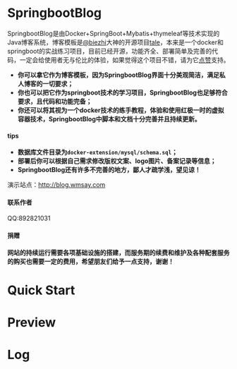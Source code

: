 # SpringbootBlog

SpringbootBlog是由Docker+SpringBoot+Mybatis+thymeleaf等技术实现的Java博客系统，博客模板是[@biezhi](https://github.com/biezhi)大神的开源项目[tale](https://github.com/otale/tale)，本来是一个docker和springboot的实战练习项目，目前已经开源，功能齐全、部署简单及完善的代码，一定会给使用者无与伦比的体验，如果觉得这个项目不错，请为它[点赞](https://github.com/lukenc/SpringbootBlog/stargazers)支持。

- **你可以拿它作为博客模板，因为SpringbootBlog界面十分美观简洁，满足私人博客的一切要求；**
- **你也可以把它作为springboot技术的学习项目，SpringbootBlog也足够符合要求，且代码和功能完备；**
- **你还可以将其视为一个docker技术的练手教程，体验和使用红极一时的虚拟容器技术，SpringbootBlog中脚本和文档十分完善并且持续更新。**

#### tips

- **数据库文件目录为```docker-extension/mysql/schema.sql```；**
- **部署后你可以根据自己需求修改版权文案、logo图片、备案记录等信息；**
- **SpringbootBlog还有许多不完善的地方，鄙人才疏学浅，望见谅！**

演示站点：http://blog.wmsay.com


#### 联系作者

QQ:892821031

#### 捐赠

**网站的持续运行需要各项基础设施的搭建，而服务期的续费和维护及各种配套服务的购买也需要一定的费用，希望朋友们给予一点支持，谢谢！**


# Quick Start


# Preview


# Log


